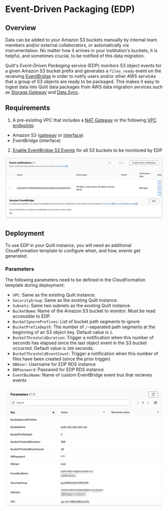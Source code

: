 <!-- markdownlint-disable -->
# Event-Driven Packaging (EDP)

## Overview

Data can be added to your Amazon S3 buckets manually by internal
team members and/or external collaborators, or automatically via
instrumentation. No matter how it arrives in your institution's
buckets, it is helpful, and sometimes crucial, to be notified
of this data migration.

Quilt's *Event-Driven Packaging* service (EDP) monitors S3 object events
for a given Amazon S3 bucket prefix and generates a `files_ready`
event on the receiving [EventBridge](https://aws.amazon.com/eventbridge/)
in order to notify users and/or other AWS services that a group of S3
objects are ready to be packaged. This makes it easy to ingest data into
Quilt data packages from AWS data migration services such as [Storage
Gateway](https://aws.amazon.com/storagegateway/) and [Data
Sync](https://aws.amazon.com/datasync/).

## Requirements

1. A pre-existing VPC that includes a [NAT
Gateway](https://docs.aws.amazon.com/vpc/latest/userguide/vpc-nat-gateway.html)
or the following [VPC
endpoints](https://docs.aws.amazon.com/vpc/latest/privatelink/concepts.html#concepts-vpc-endpoints):
  - Amazon S3
  ([gateway](https://docs.aws.amazon.com/vpc/latest/privatelink/gateway-endpoints.html)
  or
  [interface](https://docs.aws.amazon.com/vpc/latest/privatelink/create-interface-endpoint.html))
  - EventBridge (interface)
2. [Enable EventBridge S3
Events](https://docs.aws.amazon.com/AmazonS3/latest/userguide/enable-event-notifications-eventbridge.html)
for all S3 buckets to be monitored by EDP

![](../imgs/edp-event-bridge-s3-properties.png)

## Deployment

To use EDP in your Quilt instance, you will need an additional
CloudFormation template to configure when, and how, events get
generated.

### Parameters

The following parameters need to be defined in the CloudFormation
template during deployment:

- `VPC`: Same as the existing Quilt instance.
- `SecurityGroup`: Same as the existing Quilt instance.
- `Subnets`: Same two subnets as the existing Quilt instance.
- `BucketName`: Name of the Amazon S3 bucket to monitor. Must be
read accessible to EDP.
- `BucketIgnorePrefixes`: List of bucket path segments to ignore
- `BucketPrefixDepth`: The number of `/`-separated path segments
at the beginning of an S3 object key. Default value is `2`.
- `BucketThresholdDuration`: Trigger a notification when this number
of seconds has elapsed since the last object event in the S3 bucket 
occurred. Default value is `300` seconds.
- `BucketThresholdEventCount`: Trigger a notification when this
number of files have been created (since the prior trigger)
- `DBUser`: Username for EDP RDS instance
- `DBPassword`: Password for EDP RDS instance
- `EventBusName`: Name of custom EventBridge event bus that recieves events

![](../imgs/edp-cloudformation-parameters.png)


